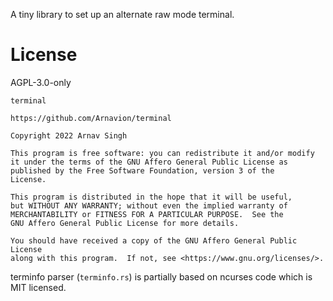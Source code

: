 A tiny library to set up an alternate raw mode terminal.


# License

AGPL-3.0-only

```
terminal

https://github.com/Arnavion/terminal

Copyright 2022 Arnav Singh

This program is free software: you can redistribute it and/or modify
it under the terms of the GNU Affero General Public License as
published by the Free Software Foundation, version 3 of the
License.

This program is distributed in the hope that it will be useful,
but WITHOUT ANY WARRANTY; without even the implied warranty of
MERCHANTABILITY or FITNESS FOR A PARTICULAR PURPOSE.  See the
GNU Affero General Public License for more details.

You should have received a copy of the GNU Affero General Public License
along with this program.  If not, see <https://www.gnu.org/licenses/>.
```

terminfo parser (`terminfo.rs`) is partially based on ncurses code which is MIT licensed.

